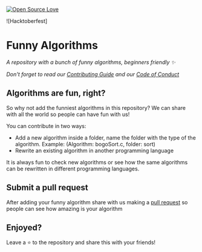 [![Open Source Love](https://badges.frapsoft.com/os/v1/open-source.svg?v=103)](https://github.com/ellerbrock/open-source-badges/)

![Hacktoberfest]

# Funny Algorithms

_A repository with a bunch of funny algorithms, beginners friendly :sparkles:_

_Don't forget to read our [Contributing Guide](https://github.com/ReciHub/FunnyAlgorithms/blob/master/CONTRIBUTING.md) and our [Code of Conduct](https://github.com/ReciHub/FunnyAlgorithms/blob/master/CODE_OF_CONDUCT.md)_

## Algorithms are fun, right?

So why not add the funniest algorithms in this repository? We can share with all the world so people can have fun with us! 

You can contribute in two ways:

- Add a new algorithm inside a folder, name the folder with the type of the algorithm. Example: (Algorithm: bogoSort.c, folder: sort)
- Rewrite an existing algorithm in another programming language

It is always fun to check new algorithms or see how the same algorithms can be rewritten in different programming languages.

## Submit a pull request

After adding your funny algorithm share with us making a [pull request](https://github.com/ReciHub/FunnyAlgorithms/blob/master/CONTRIBUTING.md#submitting-a-pull-request) so people can see how amazing is your algorithm

## Enjoyed? 

Leave a :star: to the repository and share this with your friends!
 
